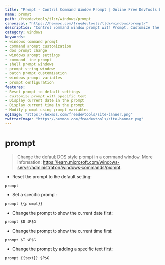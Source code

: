 ```yaml
---
title: "Prompt - Control Command Window Prompt | Online Free DevTools by Hexmos"
name: prompt
path: /freedevtools/tldr/windows/prompt
canonical: "https://hexmos.com/freedevtools/tldr/windows/prompt/"
description: "Control command window prompt with Prompt. Customize the DOS style prompt in Windows command line. Free online tool, no registration required."
category: windows
keywords:
- windows command prompt
- command prompt customization
- dos prompt change
- windows prompt settings
- command line prompt
- shell prompt windows
- prompt string windows
- batch prompt customization
- windows prompt variables
- prompt configuration
features:
- Reset prompt to default settings
- Customize prompt with specific text
- Display current date in the prompt
- Display current time in the prompt
- Modify prompt using prompt variables
ogImage: "https://hexmos.com/freedevtools/site-banner.png"
twitterImage: "https://hexmos.com/freedevtools/site-banner.png"
---
```


# prompt

> Change the default DOS style prompt in a command window.
> More information: <https://learn.microsoft.com/windows-server/administration/windows-commands/prompt>.

- Reset the prompt to the default setting:

`prompt`

- Set a specific prompt:

`prompt {{prompt}}`

- Change the prompt to show the current date first:

`prompt $D $P$G`

- Change the prompt to show the current time first:

`prompt $T $P$G`

- Change the prompt by adding a specific text first:

`prompt {{text}} $P$G`
